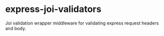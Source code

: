 # express-joi-validators
Joi validation wrapper middleware for validating express request headers and body.
